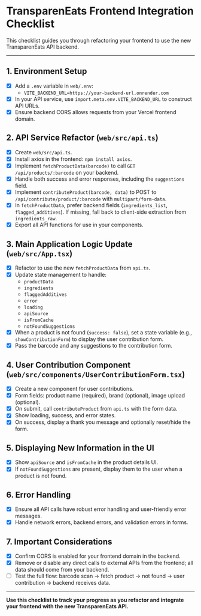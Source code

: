 # TransparenEats Frontend Integration Checklist

This checklist guides you through refactoring your frontend to use the new TransparenEats API backend.

---

## 1. Environment Setup
- [x] Add a `.env` variable in `web/.env`:
  - `VITE_BACKEND_URL=https://your-backend-url.onrender.com`
- [x] In your API service, use `import.meta.env.VITE_BACKEND_URL` to construct API URLs.
- [x] Ensure backend CORS allows requests from your Vercel frontend domain.

## 2. API Service Refactor (`web/src/api.ts`)
- [x] Create `web/src/api.ts`.
- [x] Install axios in the frontend: `npm install axios`.
- [x] Implement `fetchProductData(barcode)` to call `GET /api/products/:barcode` on your backend.
- [x] Handle both success and error responses, including the `suggestions` field.
- [x] Implement `contributeProduct(barcode, data)` to POST to `/api/contribute/product/:barcode` with `multipart/form-data`.
- [x] In `fetchProductData`, prefer backend fields (`ingredients_list`, `flagged_additives`). If missing, fall back to client-side extraction from `ingredients_raw`.
- [x] Export all API functions for use in your components.

## 3. Main Application Logic Update (`web/src/App.tsx`)
- [x] Refactor to use the new `fetchProductData` from `api.ts`.
- [x] Update state management to handle:
  - `productData`
  - `ingredients`
  - `flaggedAdditives`
  - `error`
  - `loading`
  - `apiSource`
  - `isFromCache`
  - `notFoundSuggestions`
- [x] When a product is not found (`success: false`), set a state variable (e.g., `showContributionForm`) to display the user contribution form.
- [x] Pass the barcode and any suggestions to the contribution form.

## 4. User Contribution Component (`web/src/components/UserContributionForm.tsx`)
- [x] Create a new component for user contributions.
- [x] Form fields: product name (required), brand (optional), image upload (optional).
- [x] On submit, call `contributeProduct` from `api.ts` with the form data.
- [x] Show loading, success, and error states.
- [x] On success, display a thank you message and optionally reset/hide the form.

## 5. Displaying New Information in the UI
- [x] Show `apiSource` and `isFromCache` in the product details UI.
- [x] If `notFoundSuggestions` are present, display them to the user when a product is not found.

## 6. Error Handling
- [x] Ensure all API calls have robust error handling and user-friendly error messages.
- [x] Handle network errors, backend errors, and validation errors in forms.

## 7. Important Considerations
- [x] Confirm CORS is enabled for your frontend domain in the backend.
- [x] Remove or disable any direct calls to external APIs from the frontend; all data should come from your backend.
- [ ] Test the full flow: barcode scan → fetch product → not found → user contribution → backend receives data.

---

**Use this checklist to track your progress as you refactor and integrate your frontend with the new TransparenEats API.** 